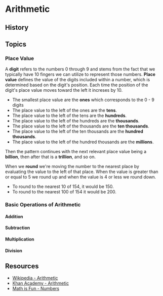 # Arithmetic
## History

## Topics
### Place Value
A **digit** refers to the numbers 0 through 9 and stems from the fact that we typically have 10 fingers we can utilize to represent those numbers. **Place value** defines the value of the digits included within a number, which is determined based on the digit's position. Each time the position of the digit's place value moves toward the left it increses by 10. 
* The smallest place value are the **ones** which corresponds to the 0 - 9 digits
* The place value to the left of the ones are the **tens**. 
* The place value to the left of the tens are the **hundreds**. 
* The place value to the left of the hundreds are the **thousands**. 
* The place value to the left of the thousands are the **ten thousands**. 
* The place value to the left of the ten thousands are the **hundred thousands**. 
* The place value to the left of the hundred thousands are the **millions**. 

Then the pattern continues with the next relevant place value being a **billion**, then after that is a **trillion**, and so on.

When we **round** we're moving the number to the nearest place by evaluating the value to the left of that place. When the value is greater than or equal to 5 we round up and when the value is 4 or less we round down. 
* To round to the nearest 10 of 154, it would be 150.
* To round to the nearest 100 of 154 it would be 200. 

### Basic Operations of Arithmetic 
#### Addition
#### Subtraction
#### Multiplication
#### Division

## Resources
* [Wikipedia - Arithmetic](https://en.wikipedia.org/wiki/Arithmetic)
* [Khan Academy - Arithmetic](https://www.khanacademy.org/math/arithmetic)
* [Math is Fun - Numbers](https://www.mathsisfun.com/numbers/index.html)